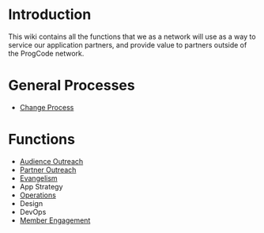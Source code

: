 # Introduction

This wiki contains all the functions that we as a network will use as a way to service our application partners, and provide value to partners outside of the ProgCode network.

# General Processes

* [Change Process](Change-Process)

# Functions

* [Audience Outreach](Audience-Outreach)
* [Partner Outreach](Partner-Outreach)
* [Evangelism](Evangelism)
* App Strategy 
* [Operations](Operations)
* Design 
* DevOps
* [Member Engagement](https://github.com/ProgressiveCoders/functions/wiki/Member-Engagement)


